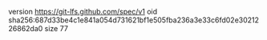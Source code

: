 version https://git-lfs.github.com/spec/v1
oid sha256:687d33be4c1e841a054d731621bf1e505fba236a3e33c6fd02e3021226862da0
size 77
